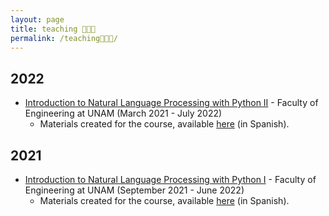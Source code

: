 ```yaml
---
layout: page
title: teaching 🧑🏽‍🏫
permalink: /teaching🧑🏽‍🏫/
---
```



## 2022

- [Introduction to Natural Language Processing with Python II](https://juanmvsa.github.io/docs/Curso%20II.pdf) - Faculty of Engineering at UNAM (March 2021 - July 2022)
  - Materials created for the course, available [here](https://github.com/juanmvsa/CursoPLN2-UNAM) (in Spanish).

## 2021

- [Introduction to Natural Language Processing with Python I](https://juanmvsa.github.io/docs/Curso%20I.pdf) - Faculty of Engineering at UNAM (September 2021 - June 2022)
  - Materials created for the course, available [here](https://github.com/juanmvsa/CursoPLN-UNAM) (in Spanish).

